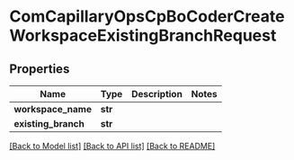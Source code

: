 # ComCapillaryOpsCpBoCoderCreateWorkspaceExistingBranchRequest

## Properties
Name | Type | Description | Notes
------------ | ------------- | ------------- | -------------
**workspace_name** | **str** |  | 
**existing_branch** | **str** |  | 

[[Back to Model list]](../README.md#documentation-for-models) [[Back to API list]](../README.md#documentation-for-api-endpoints) [[Back to README]](../README.md)


